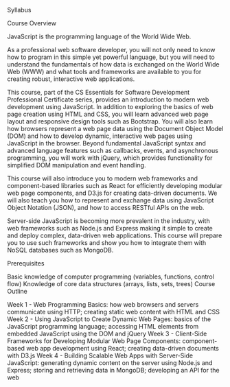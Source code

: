 Syllabus

Course Overview

JavaScript is the programming language of the World Wide Web.

As a professional web software developer, you will not only need to know how to program in this simple yet powerful language, but you will need to understand the fundamentals of how data is exchanged on the World Wide Web (WWW) and what tools and frameworks are available to you for creating robust, interactive web applications.


This course, part of the CS Essentials for Software Development Professional Certificate series, provides an introduction to modern web development using JavaScript. In addition to exploring the basics of web page creation using HTML and CSS, you will learn advanced web page layout and responsive design tools such as Bootstrap. You will also learn how browsers represent a web page data using the Document Object Model (DOM) and how to develop dynamic, interactive web pages using JavaScript in the browser. Beyond fundamental JavaScript syntax and advanced language features such as callbacks, events, and asynchronous programming, you will work with jQuery, which provides functionality for simplified DOM manipulation and event handling.


This course will also introduce you to modern web frameworks and component-based libraries such as React for efficiently developing modular web page components, and D3.js for creating data-driven documents. We will also teach you how to represent and exchange data using JavaScript Object Notation (JSON), and how to access RESTful APIs on the web.


Server-side JavaScript is becoming more prevalent in the industry, with web frameworks such as Node.js and Express making it simple to create and deploy complex, data-driven web applications. This course will prepare you to use such frameworks and show you how to integrate them with NoSQL databases such as MongoDB.


Prerequisites


Basic knowledge of computer programming (variables, functions, control flow)
Knowledge of core data structures (arrays, lists, sets, trees)
Course Outline

Week 1 - Web Programming Basics: how web browsers and servers communicate using HTTP; creating static web content with HTML and CSS
Week 2 - Using JavaScript to Create Dynamic Web Pages: basics of the JavaScript programming language; accessing HTML elements from embedded JavaScript using the DOM and jQuery
Week 3 - Client-Side Frameworks for Developing Modular Web Page Components: component-based web app development using React; creating data-driven documents with D3.js
Week 4 - Building Scalable Web Apps with Server-Side JavaScript: generating dynamic content on the server using Node.js and Express; storing and retrieving data in MongoDB; developing an API for the web